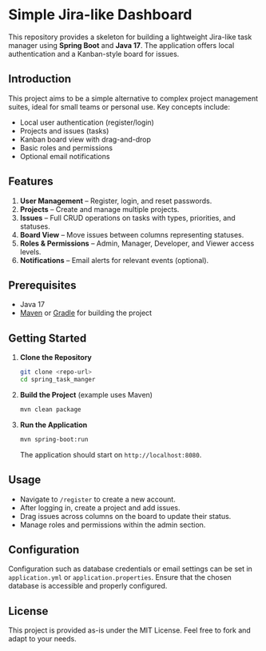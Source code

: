 # Simple Jira-like Dashboard

This repository provides a skeleton for building a lightweight Jira-like task manager using **Spring Boot** and **Java 17**. The application offers local authentication and a Kanban-style board for issues.

## Introduction

This project aims to be a simple alternative to complex project management suites, ideal for small teams or personal use. Key concepts include:

- Local user authentication (register/login)
- Projects and issues (tasks)
- Kanban board view with drag-and-drop
- Basic roles and permissions
- Optional email notifications

## Features

1. **User Management** – Register, login, and reset passwords.
2. **Projects** – Create and manage multiple projects.
3. **Issues** – Full CRUD operations on tasks with types, priorities, and statuses.
4. **Board View** – Move issues between columns representing statuses.
5. **Roles & Permissions** – Admin, Manager, Developer, and Viewer access levels.
6. **Notifications** – Email alerts for relevant events (optional).

## Prerequisites

- Java 17
- [Maven](https://maven.apache.org/) or [Gradle](https://gradle.org/) for building the project

## Getting Started

1. **Clone the Repository**

   ```bash
   git clone <repo-url>
   cd spring_task_manger
   ```

2. **Build the Project** (example uses Maven)

   ```bash
   mvn clean package
   ```

3. **Run the Application**

   ```bash
   mvn spring-boot:run
   ```

   The application should start on `http://localhost:8080`.

## Usage

- Navigate to `/register` to create a new account.
- After logging in, create a project and add issues.
- Drag issues across columns on the board to update their status.
- Manage roles and permissions within the admin section.

## Configuration

Configuration such as database credentials or email settings can be set in `application.yml` or `application.properties`. Ensure that the chosen database is accessible and properly configured.

## License

This project is provided as-is under the MIT License. Feel free to fork and adapt to your needs.

